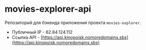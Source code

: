 # movies-explorer-api
Репозиторий для бэкенда приложения проекта `movies-explorer`.

* Публичный IP - 62.84.124.112
* Ссылка API - [https://api.kinopoisk.nomoredomains.sbs](https://api.kinopoisk.nomoredomains.sbs)
